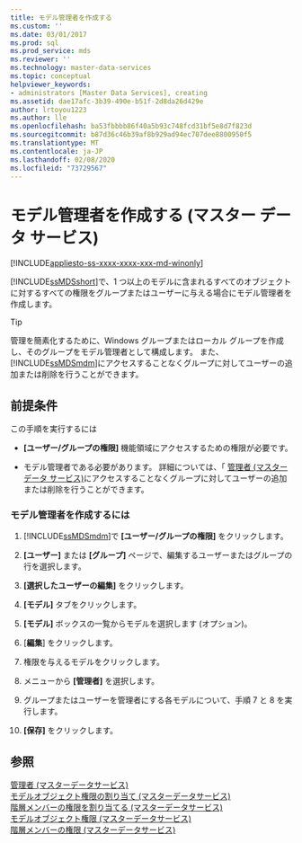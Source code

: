 ```yaml
---
title: モデル管理者を作成する
ms.custom: ''
ms.date: 03/01/2017
ms.prod: sql
ms.prod_service: mds
ms.reviewer: ''
ms.technology: master-data-services
ms.topic: conceptual
helpviewer_keywords:
- administrators [Master Data Services], creating
ms.assetid: dae17afc-3b39-490e-b51f-2d8da26d429e
author: lrtoyou1223
ms.author: lle
ms.openlocfilehash: ba53fbbbb86f40a5b93c748fcd31bf5e8d7f823d
ms.sourcegitcommit: b87d36c46b39af8b929ad94ec707dee8800950f5
ms.translationtype: MT
ms.contentlocale: ja-JP
ms.lasthandoff: 02/08/2020
ms.locfileid: "73729567"
---
```

# <a name="create-a-model-administrator-master-data-services"></a>モデル管理者を作成する (マスター データ サービス)

[!INCLUDE[appliesto-ss-xxxx-xxxx-xxx-md-winonly](../includes/appliesto-ss-xxxx-xxxx-xxx-md-winonly.md)]

  
  [!INCLUDE[ssMDSshort](../includes/ssmdsshort-md.md)]で、1 つ以上のモデルに含まれるすべてのオブジェクトに対するすべての権限をグループまたはユーザーに与える場合にモデル管理者を作成します。  
  
> [!TIP]  
>  管理を簡素化するために、Windows グループまたはローカル グループを作成し、そのグループをモデル管理者として構成します。 また、 [!INCLUDE[ssMDSmdm](../includes/ssmdsmdm-md.md)]にアクセスすることなくグループに対してユーザーの追加または削除を行うことができます。  
  
## <a name="prerequisites"></a>前提条件  
 この手順を実行するには  
  
-   
  **[ユーザー/グループの権限]** 機能領域にアクセスするための権限が必要です。  
  
-   モデル管理者である必要があります。 詳細については、「 [管理者 (マスター データ サービス)](../master-data-services/administrators-master-data-services.md)にアクセスすることなくグループに対してユーザーの追加または削除を行うことができます。  
  
### <a name="to-create-a-model-administrator"></a>モデル管理者を作成するには  
  
1.  [!INCLUDE[ssMDSmdm](../includes/ssmdsmdm-md.md)]で **[ユーザー/グループの権限]** をクリックします。  
  
2.  **[ユーザー]** または **[グループ]** ページで、編集するユーザーまたはグループの行を選択します。  
  
3.  **[選択したユーザーの編集]** をクリックします。  
  
4.  **[モデル]** タブをクリックします。  
  
5.  **[モデル]** ボックスの一覧からモデルを選択します (オプション)。  
  
6.  [**編集**] をクリックします。  
  
7.  権限を与えるモデルをクリックします。  
  
8.  メニューから **[管理者]** を選択します。  
  
9. グループまたはユーザーを管理者にする各モデルについて、手順 7 と 8 を実行します。  
  
10. **[保存]** をクリックします。  
  
## <a name="see-also"></a>参照  
 [管理者 &#40;マスターデータサービス&#41;](../master-data-services/administrators-master-data-services.md)   
 [モデルオブジェクト権限の割り当て &#40;マスターデータサービス&#41;](../master-data-services/assign-model-object-permissions-master-data-services.md)   
 [階層メンバーの権限を割り当てる &#40;マスターデータサービス&#41;](../master-data-services/assign-hierarchy-member-permissions-master-data-services.md)   
 [モデルオブジェクト権限 &#40;マスターデータサービス&#41;](../master-data-services/model-object-permissions-master-data-services.md)   
 [階層メンバーの権限 &#40;マスターデータサービス&#41;](../master-data-services/hierarchy-member-permissions-master-data-services.md)  
  
  
